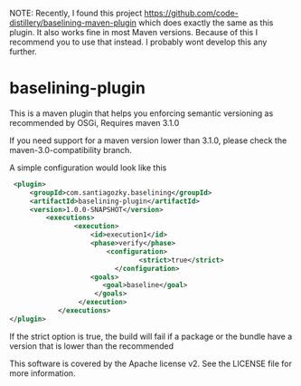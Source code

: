 NOTE: Recently, I found this project  https://github.com/code-distillery/baselining-maven-plugin  which does exactly the same as this plugin. It also works fine in most Maven versions. Because of this I recommend you to use that instead. I probably wont develop this any further.


baselining-plugin
=================

This is a maven plugin that helps you enforcing semantic versioning as recommended by OSGi, Requires maven 3.1.0

If you need support for a maven version lower than 3.1.0, please check the maven-3.0-compatibility branch.

A simple configuration would look like this
```XML
 <plugin>
     <groupId>com.santiagozky.baselining</groupId>
     <artifactId>baselining-plugin</artifactId>
     <version>1.0.0-SNAPSHOT</version>
		 <executions>
			    <execution>
			        <id>execution1</id>
			        <phase>verify</phase>
					  	<configuration>
						        <strict>true</strict>
						  </configuration>
			        <goals>
			           <goal>baseline</goal>
			         </goals>
			     </execution>
			</executions>
</plugin>
```
If the strict option is true, the build will fail if a package or the bundle have a version that is lower than the recommended


This software is covered by the Apache license v2. See the LICENSE file for more information.

